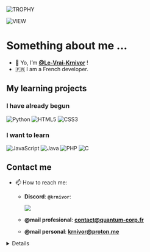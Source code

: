 
![TROPHY](https://github-profile-trophy.vercel.app/?username=Le-Vrai-Krnivor&theme=darkhub&margin-w=10)

![VIEW](https://komarev.com/ghpvc/?username=zerbaib&color=blueviolet)

# Something about me ...
- 👋 Yo, I’m **[@Le-Vrai-Krnivor](https://github.com/Le-Vrai-Krnivor)** !
- 🇫🇷 I am a French developer.

## My learning projects

### I have already begun
![Python](https://img.shields.io/badge/python-3670A0?style=for-the-badge&logo=python&logoColor=ffdd54)
![HTML5](https://img.shields.io/badge/html5-%23E34F26.svg?style=for-the-badge&logo=html5&logoColor=white)
![CSS3](https://img.shields.io/badge/css3-%231572B6.svg?style=for-the-badge&logo=css3&logoColor=white)

### I want to learn
![JavaScript](https://img.shields.io/badge/javascript-%23323330.svg?style=for-the-badge&logo=javascript&logoColor=%23F7DF1E)
![Java](https://img.shields.io/badge/java-%23ED8B00.svg?style=for-the-badge&logo=java&logoColor=white")
![PHP](https://img.shields.io/badge/php-%23777BB4.svg?style=for-the-badge&logo=php&logoColor=white)
![C](https://img.shields.io/badge/C-%23007ACC.svg?style=for-the-badge&logo=c&logoColor=white)

## Contact me
- 📫 How to reach me:
  - **Discord**: **``@krnivor``**:
  
    [<img src="https://user-images.githubusercontent.com/81523999/246273989-48ea9368-246f-4af3-bf16-2c0c40705b71.png">](https://discord.gg/ESzHqadj5J)


  - **@mail profesional**: **contact@quantum-corp.fr**
  - **@mail personal**: **krnivor@proton.me**
<details>
 <!-- <summary><h3>💰 Donate Me</h3></summary>
  
 <!-- **[![PAYPAL](https://img.shields.io/badge/PayPal-00457C?style=for-the-badge&logo=paypal&logoColor=white)](https://paypal.me/ZerbaibDev)**
</details> -->


## ⚙️ Info GitHub
Look my other stats on -> **[STATS.md](https://github.com/Le-Vrai-Krnivor/Le-Vrai-Krnivor/blob/main/STATS.md)** !

[![GitHubStreak](https://github-readme-streak-stats.herokuapp.com?user=Le-Vrai-Krnivor&theme=github-dark)](https://git.io/streak-stats)
